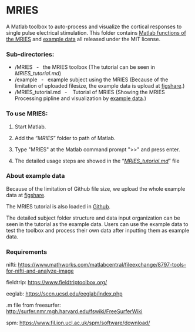 # MRIES
A Matlab toolbox to auto-process and visualize the cortical responses to single pulse electrical stimulation. This folder contains [Matlab functions of the MRIES](https://github.com/SunKaijia0065/MRIES/tree/main/MRIES) and [example data](https://github.com/SunKaijia0065/MRIES/tree/main/example)  all released under the MIT license. 

### Sub-directories:
- /MRIES &ensp;-&ensp; the MRIES toolbox (The tutorial can be seen in *MRIES_tutorial.md*)
- /example &ensp;-&ensp; example subject using the MRIES (Because of the limitation of uploaded filesize, the example data is upload at [figshare](https://figshare.com/articles/dataset/MRIES_s_sample_data/14376110).)
- /MRIES_tutorial.md &ensp;- &ensp; Tutorial of MRIES (Showing the MRIES Processing pipline and visualization by [example data](https://figshare.com/articles/dataset/MRIES_s_sample_data/14376110).)

### To use MRIES:
1. Start Matlab.

2. Add the “*MRIES*” folder to path of Matlab. 

3. Type "MRIES" at the Matlab command prompt ">>" and press enter.

4. The detailed usage steps are showed in the “[*MRIES_tutorial.md*](https://github.com/SunKaijia0065/MRIES/blob/main/MRIES_tutorial.md)” file



### About example data 

Because of the limitation of Github file size, we upload the whole example data at [figshare](https://figshare.com/articles/dataset/MRIES_s_sample_data/14376110).

The MRIES tutorial is also loaded in [Github](https://github.com/SunKaijia0065/MRIES/blob/main/MRIES_tutorial.md).

The detailed subject folder structure and data input organization can be seen in the tutorial as the example data. Users can use the example data to test the toolbox and process their own data after inputting them as example data.


### Requirements
nifti:
https://www.mathworks.com/matlabcentral/fileexchange/8797-tools-for-nifti-and-analyze-image


fieldtrip:
https://www.fieldtriptoolbox.org/


eeglab:
https://sccn.ucsd.edu/eeglab/index.php


.m file from freesurfer:
http://surfer.nmr.mgh.harvard.edu/fswiki/FreeSurferWiki

spm:
https://www.fil.ion.ucl.ac.uk/spm/software/download/